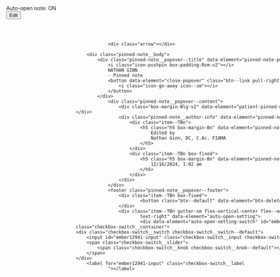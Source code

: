 <div class="ember-tether popover pinned-note__popover ember-tether-element ember-tether-enabled ember-tether-element-attached-top ember-tether-target-attached-bottom ember-tether-pinned ember-tether-pinned-right" aria-labelledby="ember12939" role="region" style="top: 0px; left: 0px; position: absolute; transform: translateX(414px) translateY(133.925px) translateZ(0px);">
  
                <div class="arrow"></div>
            
        <div class="pinned-note__body">
            <div class="pinned-note__popover--title" data-element="pinned-note-popover-title" title="NATHAN GINN">
                <i class="icon-pushpin box-padding-Rsm-v2"></i>
                NATHAN GINN
                - Pinned note
                <button data-element="close-popover" class="btn--link pull-right" type="button">
                    <i class="icon-go-away icon--sm"></i>
                </button>
            </div>
                <div class="pinned-note__popover--content">
                    <div class="box-margin-Blg-v2" data-element="patient-pinned-note-text"><div class="pf-rich-text"><p>AUTO</p></div></div>
                    <div class="pinned-note__author-info" data-element="pinned-note-last-modified-by">
                        <div class="item--TBn">
                            <h5 class="h5 box-margin-Bn" data-element="pinned-note-last-modified-by-name">
                                Edited by
                                Nathan Ginn, DC, C.Ac. FIAMA
                            </h5>
                        </div>
                        <div class="item--TBn box-fixed">
                            <h5 class="h5 box-margin-Bn" data-element="pinned-note-last-modified-by-date">
                                12/16/2024, 1:02 am
                            </h5>
                        </div>
                    </div>
                </div>
                <footer class="pinned-note__popover--footer">
                    <div class="item--TBn box-fixed">
                            <button class="btn--default" data-element="btn-delete" type="button">Delete</button>
                    </div>
                    <div class="item--TBn gutter-sm flex-vertical-center flex--end
                            text-right" data-element="auto-open-setting">
                            <div data-element="auto-open-setting-switch" id="ember12941" class="checkbox-switch ember-view"><div class="checkbox-switch__container">
    <div class="checkbox-switch__switch checkbox-switch__switch--default">
        <input id="ember12941-input" class="checkbox-switch__input checkbox-switch__input--default" type="checkbox">
        <span class="checkbox-switch__slider">
            <span class="checkbox-switch__knob checkbox-switch__knob--default"></span>
        </span>
    </div>
        <label for="ember12941-input" class="checkbox-switch__label
                "></label>
</div></div>
                            Auto-open note:
                            ON
                    </div>
                    <div class="item--TBn gutter-sm box-fixed">
                            <button class="btn--brand" data-element="btn-edit" type="button">Edit</button>
                    </div>
                </footer>
        </div>
    
        
<div class="ember-tether-element-marker"><div class="ember-tether-marker-dot" style="top: 0px; left: 0px;"></div></div></div>
